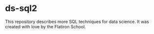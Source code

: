# ds-sql2

This repository describes more SQL techniques for data science. It was created with love by the Flatiron School.
